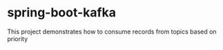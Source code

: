 # spring-boot-kafka
This project demonstrates how to consume records from topics based on priority 
